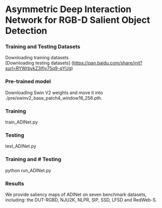 # Asymmetric Deep Interaction Network for RGB-D Salient Object Detection

### Training and Testing Datasets
Downloading training datasets  
[Downloading testing datasets] (https://pan.baidu.com/share/init?surl=RYWrbykZ3Ifjv75q9-qYUg)

### Pre-trained model
Downloading Swin V2 weights and move it into ./pre/swinv2_base_patch4_window16_256.pth.

### Training
train_ADINet.py

### Testing
test_ADINet.py

### Training and # Testing
python run_ADINet.py

### Results
We provide saliency maps of ADINet on seven benchmark datasets, including: the DUT-RGBD, NJU2K, NLPR, SIP, SSD, LFSD and RedWeb-S. 




